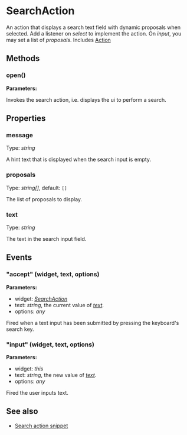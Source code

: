 ---
---
# SearchAction
An action that displays a search text field with dynamic proposals when selected. Add a listener on *select* to implement the action. On *input*, you may set a list of *proposals*.
Includes [Action](Action.md)

## Methods
### open()


**Parameters:**



Invokes the search action, i.e. displays the ui to perform a search.


## Properties
### message
Type: *string*

A hint text that is displayed when the search input is empty.
### proposals
Type: *string[]*, default: `[]`

The list of proposals to display.
### text
Type: *string*

The text in the search input field.

## Events
### "accept" (widget, text, options)

**Parameters:**

- widget: *[SearchAction](SearchAction.md)*
- text: *string*, the current value of *[text](#text)*.
- options: *any*

Fired when a text input has been submitted by pressing the keyboard's search key.

### "input" (widget, text, options)

**Parameters:**

- widget: *this*
- text: *string*, the new value of *[text](#text)*.
- options: *any*

Fired the user inputs text.


## See also
- [Search action snippet](https://github.com/eclipsesource/tabris-js/blob/v1.8.0/snippets/action-search/search-action.js)
